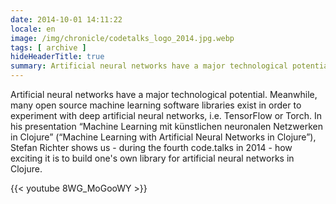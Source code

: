 ```yaml
---
date: 2014-10-01 14:11:22
locale: en
image: /img/chronicle/codetalks_logo_2014.jpg.webp
tags: [ archive ]
hideHeaderTitle: true
summary: Artificial neural networks have a major technological potential. Meanwhile, many open source machine learning software libraries exist in order to experiment with deep artificial neural networks, i.e. TensorFlow or Torch. In his presentation “Machine Learning mit künstlichen neuronalen Netzwerken in Clojure” (“Machine Learning with Artificial Neural Networks in Clojure”), Stefan Richter shows us - during the fourth code.talks in 2014 - how exciting it is to build one's own library for artificial neural networks in Clojure.
---
```


Artificial neural networks have a major technological potential. Meanwhile, many open source machine learning software libraries exist in order to experiment with deep artificial neural networks, i.e. TensorFlow or Torch. In his presentation “Machine Learning mit künstlichen neuronalen Netzwerken in Clojure” (“Machine Learning with Artificial Neural Networks in Clojure”), Stefan Richter shows us - during the fourth code.talks in 2014 - how exciting it is to build one's own library for artificial neural networks in Clojure.

{{< youtube 8WG_MoGooWY >}}